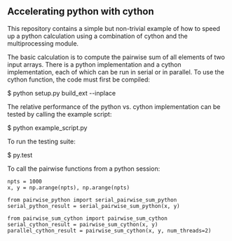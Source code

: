 ## Accelerating python with cython

This repository contains a simple but non-trivial example of how to speed up a python calculation using a combination of cython and the multiprocessing module. 

The basic calculation is to compute the pairwise sum of all elements of two input arrays. There is a python implementation and a cython implementation, each of which can be run in serial or in parallel. To use the cython function, the code must first be compiled:

$ python setup.py build_ext --inplace

The relative performance of the python vs. cython implementation can be tested by calling the example script:

$ python example_script.py

To run the testing suite: 

$ py.test

To call the pairwise functions from a python session:

```
npts = 1000
x, y = np.arange(npts), np.arange(npts)

from pairwise_python import serial_pairwise_sum_python
serial_python_result = serial_pairwise_sum_python(x, y)

from pairwise_sum_cython import pairwise_sum_cython
serial_cython_result = pairwise_sum_cython(x, y)
parallel_cython_result = pairwise_sum_cython(x, y, num_threads=2)

```